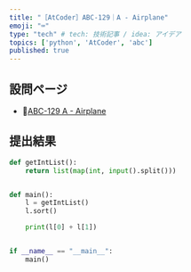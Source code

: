 ```yaml
---
title: "［AtCoder］ABC-129｜A - Airplane"
emoji: "⌨️"
type: "tech" # tech: 技術記事 / idea: アイデア
topics: ['python', 'AtCoder', 'abc']
published: true
---
```


## 設問ページ

- 🔗[ABC-129 A - Airplane](https://atcoder.jp/contests/abc129/tasks/abc129_a)

## 提出結果

```python
def getIntList():
    return list(map(int, input().split()))


def main():
    l = getIntList()
    l.sort()

    print(l[0] + l[1])


if __name__ == "__main__":
    main()
```
